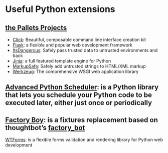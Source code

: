 # Useful Python extensions

## [the Pallets Projects](https://palletsprojects.com)

- [Click](https://palletsprojects.com/p/click/): Beautiful, composable command line interface creation kit
- [Flask](https://palletsprojects.com/p/flask/): a flexible and popular web development framework
- [ItsDangerous](https://palletsprojects.com/p/itsdangerous/): Safely pass trusted data to untrusted environments and back
- [Jinja](https://palletsprojects.com/p/jinja/): a full featured template engine for Python
- [MarkupSafe](https://palletsprojects.com/p/markupsafe/): Safely add untrusted strings to HTML/XML markup
- [Werkzeug](https://palletsprojects.com/p/werkzeug/): The comprehensive WSGI web application library

## [Advanced Python Scheduler](https://apscheduler.readthedocs.io/en/stable/): is a Python library that lets you schedule your Python code to be executed later, either just once or periodically

## [Factory Boy](https://factoryboy.readthedocs.io/en/stable/index.html): is a fixtures replacement based on thoughtbot’s [factory_bot](https://github.com/thoughtbot/factory_bot)

[WTForms](https://wtforms.readthedocs.io/en/2.3.x/): is a flexible forms validation and rendering library for Python web development